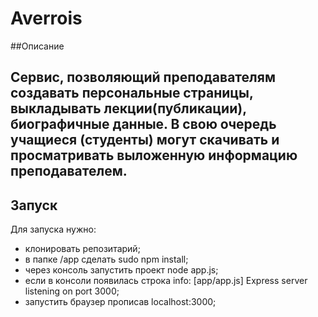 Averrois
===============
##Описание

Сервис, позволяющий преподавателям создавать персональные страницы, выкладывать лекции(публикации), биографичные данные. В свою очередь учащиеся (студенты) могут скачивать и просматривать выложенную информацию преподавателем.
------------------
Запуск
------------------
Для запуска нужно:
* клонировать репозитарий;
* в папке /app сделать sudo npm install;
* через консоль запустить проект node app.js;
* если в консоли появилась строка info: [app/app.js] Express server listening on port 3000;
* запустить браузер прописав localhost:3000;

